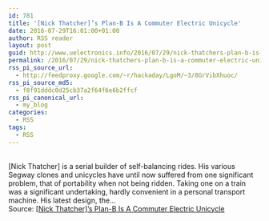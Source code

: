 ```yaml
---
id: 781
title: '[Nick Thatcher]’s Plan-B Is A Commuter Electric Unicycle'
date: 2016-07-29T16:01:00+01:00
author: RSS reader
layout: post
guid: http://www.uelectronics.info/2016/07/29/nick-thatchers-plan-b-is-a-commuter-electric-unicycle/
permalink: /2016/07/29/nick-thatchers-plan-b-is-a-commuter-electric-unicycle/
rss_pi_source_url:
  - http://feedproxy.google.com/~r/hackaday/LgoM/~3/8GrVibXhuoc/
rss_pi_source_md5:
  - f8f91dddc0d25cb37a2f64f6e6b2ffcf
rss_pi_canonical_url:
  - my_blog
categories:
  - RSS
tags:
  - RSS
---
```

&#013;  
[Nick Thatcher] is a serial builder of self-balancing rides. His various Segway clones and unicycles have until now suffered from one significant problem, that of portability when not being ridden. Taking one on a train was a significant undertaking, hardly convenient in a personal transport machine. His latest design, the…&#013;  
Source: <a href="http://feedproxy.google.com/~r/hackaday/LgoM/~3/8GrVibXhuoc/" target="_blank">[Nick Thatcher]’s Plan-B Is A Commuter Electric Unicycle</a>
